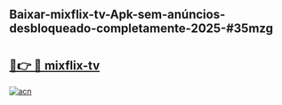 ## Baixar-mixflix-tv-Apk-sem-anúncios-desbloqueado-completamente-2025-#35mzg

# <h2><a href="https://ainizakaria.my?title=mixflix-tv&ref=22M">🔗👉 🔴 mixflix-tv</a></h2>

[![acn](https://github.com/user-attachments/assets/0f9c940e-d8b0-45ae-aac7-cd30a18b3e1c)](https://ainizakaria.my?title=mixflix-tv&ref=22M)

